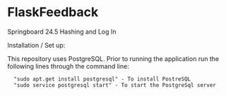 # FlaskFeedback
Springboard 24.5 Hashing and Log In

Installation / Set up:

  This repository uses PostgreSQL.
  Prior to running the application run the following lines through the command line:
  ```
    "sudo apt.get install postgresql" - To install PostreSQL
    "sudo service postgresql start" - To start the PostgreSql server
  ```
  
  
  
